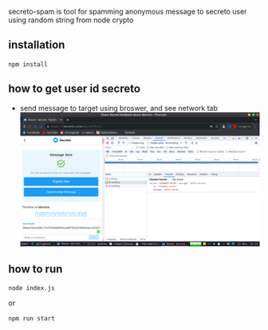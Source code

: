 secreto-spam is tool for spamming anonymous message to secreto user using random string from node crypto

## installation

```
npm install
```

## how to get user id secreto

- send message to target using broswer, and see network tab
  ![example](docs/secreto.png)

## how to run

```
node index.js
```

or

```
npm run start
```
